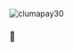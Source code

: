 ![clumapay30](https://user-images.githubusercontent.com/82793186/116676266-aef2b280-a99e-11eb-8631-2d6e6918ed81.jpg)

### 🔭
<!--
**clumapay30/clumapay30** is a ✨ _special_ ✨ repository because its `README.md` (this file) appears on your GitHub profile.

Here are some ideas to get you started:

- 🔭 I’m currently working on ...
- 🌱 I’m currently learning ...
- 👯 I’m looking to collaborate on ...
- 🤔 I’m looking for help with ...
- 💬 Ask me about ...
- 📫 How to reach me: ...
- 😄 Pronouns: ...
- ⚡ Fun fact: ...
-->
